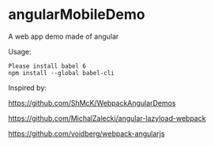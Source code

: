 # angularMobileDemo
A web app demo made of angular

Usage:

	Please install babel 6
	npm install --global babel-cli


Inspired by:

  https://github.com/ShMcK/WebpackAngularDemos

  https://github.com/MichalZalecki/angular-lazyload-webpack

  https://github.com/voidberg/webpack-angularjs

